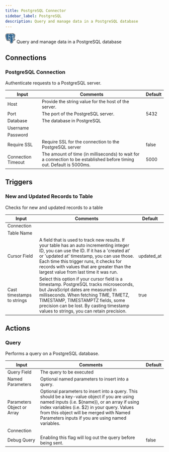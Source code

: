 ```yaml
---
title: PostgreSQL Connector
sidebar_label: PostgreSQL
description: Query and manage data in a PostgreSQL database
---
```


![PostgreSQL](./assets/postgres.png#connector-icon)
Query and manage data in a PostgreSQL database

## Connections

### PostgreSQL Connection

Authenticate requests to a PostgreSQL server.

| Input              | Comments                                                                                                              | Default |
| ------------------ | --------------------------------------------------------------------------------------------------------------------- | ------- |
| Host               | Provide the string value for the host of the server.                                                                  |         |
| Port               | The port of the PostgreSQL server.                                                                                    | 5432    |
| Database           | The database in PostgreSQL                                                                                            |         |
| Username           |                                                                                                                       |         |
| Password           |                                                                                                                       |         |
| Require SSL        | Require SSL for the connection to the PostgreSQL server                                                               | false   |
| Connection Timeout | The amount of time (in milliseconds) to wait for a connection to be established before timing out. Default is 5000ms. | 5000    |

## Triggers

### New and Updated Records to Table

Checks for new and updated records to a table

| Input                      | Comments                                                                                                                                                                                                                                                                                                                   | Default    |
| -------------------------- | -------------------------------------------------------------------------------------------------------------------------------------------------------------------------------------------------------------------------------------------------------------------------------------------------------------------------- | ---------- |
| Connection                 |                                                                                                                                                                                                                                                                                                                            |            |
| Table Name                 |                                                                                                                                                                                                                                                                                                                            |            |
| Cursor Field               | A field that is used to track new results. If your table has an auto incrementing integer ID, you can use the ID. If it has a 'created at' or 'updated at' timestamp, you can use those. Each time this trigger runs, it checks for records with values that are greater than the largest value from last time it was run. | updated_at |
| Cast timestamps to strings | Select this option if your cursor field is a timestamp. PostgreSQL tracks microseconds, but JavaScript dates are measured in milliseconds. When fetching TIME, TIMETZ, TIMESTAMP, TIMESTAMPTZ fields, some precision can be lost. By casting timestamp values to strings, you can retain precision.                        | true       |

## Actions

### Query

Performs a query on a PostgreSQL database.

| Input                      | Comments                                                                                                                                                                                                                                                                                        | Default |
| -------------------------- | ----------------------------------------------------------------------------------------------------------------------------------------------------------------------------------------------------------------------------------------------------------------------------------------------- | ------- |
| Query Field                | The query to be executed                                                                                                                                                                                                                                                                        |         |
| Named Parameters           | Optional named parameters to insert into a query.                                                                                                                                                                                                                                               |         |
| Parameters Object or Array | Optional parameters to insert into a query. This should be a key-value object if you are using named inputs (i.e. ${name}), or an array if using index variables (i.e. $2) in your query. Values from this object will be merged with Named Parameters inputs if you are using named variables. |         |
| Connection                 |                                                                                                                                                                                                                                                                                                 |         |
| Debug Query                | Enabling this flag will log out the query before being sent.                                                                                                                                                                                                                                    | false   |
